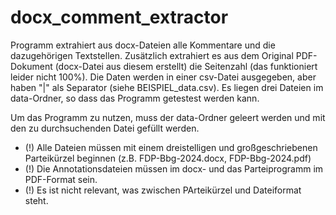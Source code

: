# docx_comment_extractor

Programm extrahiert aus docx-Dateien alle Kommentare und die dazugehörigen Textstellen. Zusätzlich extrahiert es aus dem Original PDF-Dokument (docx-Datei aus diesem erstellt) die Seitenzahl (das funktioniert leider nicht 100%).
Die Daten werden in einer csv-Datei ausgegeben, aber haben "|" als Separator (siehe BEISPIEL_data.csv).
Es liegen drei Dateien im data-Ordner, so dass das Programm getestest werden kann.

Um das Programm zu nutzen, muss der data-Ordner geleert werden und mit den zu durchsuchenden Datei gefüllt werden.
   - (!) Alle Dateien müssen mit einem dreistelligen und großgeschriebenen Parteikürzel beginnen (z.B. FDP-Bbg-2024.docx, FDP-Bbg-2024.pdf)
   - (!) Die Annotationsdateien müssen im docx- und das Parteiprogramm im PDF-Format sein.
   - (!) Es ist nicht relevant, was zwischen PArteikürzel und Dateiformat steht.

